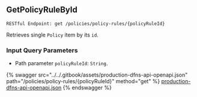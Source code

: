 
## GetPolicyRuleById
`RESTful Endpoint: get /policies/policy-rules/{policyRuleId}`

Retrieves single `Policy` item by its `id`.

### Input Query Parameters
* Path parameter `policyRuleId`: `String`.  
  


{% swagger src="../../.gitbook/assets/production-dfns-api-openapi.json" path="/policies/policy-rules/{policyRuleId}" method="get" %}
[production-dfns-api-openapi.json](../../.gitbook/assets/production-dfns-api-openapi.json)
{% endswagger %}
